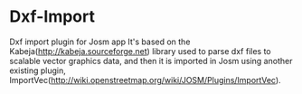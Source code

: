 Dxf-Import
==========

Dxf import plugin for Josm app
It's based on the Kabeja(http://kabeja.sourceforge.net) library used to parse dxf files to scalable vector graphics data, and then it is imported in Josm using another existing plugin, ImportVec(http://wiki.openstreetmap.org/wiki/JOSM/Plugins/ImportVec).
